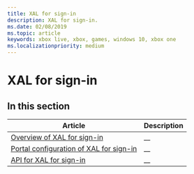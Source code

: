 ```yaml
---
title: XAL for sign-in
description: XAL for sign-in.
ms.date: 02/08/2019
ms.topic: article
keywords: xbox live, xbox, games, windows 10, xbox one
ms.localizationpriority: medium
---
```

# XAL for sign-in


## In this section

| Article | Description |
|---------|-------------|
| [Overview of XAL for sign-in](overview.md) | __ |
| [Portal configuration of XAL for sign-in](portal.md) | __ |
| [API for XAL for sign-in](api.md) | __ |
